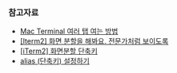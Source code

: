 ### 참고자료

- [Mac Terminal 여러 탭 여는 방법](https://wakestand.tistory.com/821)
- [[Iterm2] 화면 분할을 해봐요. 전문가처럼 보이도록](https://yoonandro.tistory.com/101)
- [[iTerm2] 화면분할 단축키](https://peterica.tistory.com/49)
- [alias (단축키) 설정하기](https://kyounghwan01.github.io/blog/etc/terminal-alias/)

